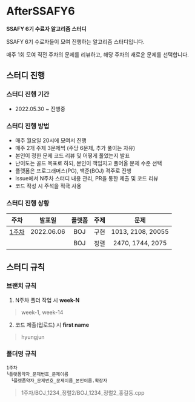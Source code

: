 # AfterSSAFY6
**SSAFY 6기 수료자 알고리즘 스터디**


SSAFY 6기 수료자들이 모여 진행하는 알고리즘 스터디입니다. 

매주 1회 모여 직전 주차의 문제를 리뷰하고, 해당 주차의 새로운 문제를 선택합니다.

## 스터디 진행

### 스터디 진행 기간
- 2022.05.30 ~ 진행중

### 스터디 진행 방법
- 매주 월요일 20시에 모여서 진행
- 매주 2개 주제 3문제씩 (주당 6문제, 추가 풀이는 자유)
- 본인이 정한 문제 코드 리뷰 및 어떻게 풀었는지 발표
- 난이도는 골드 목표로 하되, 본인이 책임지고 풀어올 문제 수준 선택
- 플랫폼은 프로그래머스(PG), 백준(BOJ) 격주로 진행
- Issue에서 N주차 스터디 내용 관리, PR을 통한 제출 및 코드 리뷰
- 코드 작성 시 주석을 적극 사용

### 스터디 진행 상황
| 주차  | 발표일  | 플랫폼 | 주제 | 문제 |
| :-----: | :-------: | :---: | :---: | :---: |
| [1주차](https://www.acmicpc.net/group/practice/view/14844/1) | 2022.06.06 | BOJ | 구현 | 1013, 2108, 20055 |
|  |  | BOJ | 정렬 | 2470, 1744, 2075 |

## 스터디 규칙

### 브랜치 규칙
1. N주차 폴더 작업 시 **week-N**
> week-1, week-14

2. 코드 제출(업로드) 시 **first name**
> hyungjun

### 폴더명 규칙
```
1주차
└플랫폼약자_문제번호_문제이름
　└플랫폼약자_문제번호_문제이름_본인이름.확장자
```
> 1주차/BOJ_1234_정렬2/BOJ_1234_정렬2_홍길동.cpp
